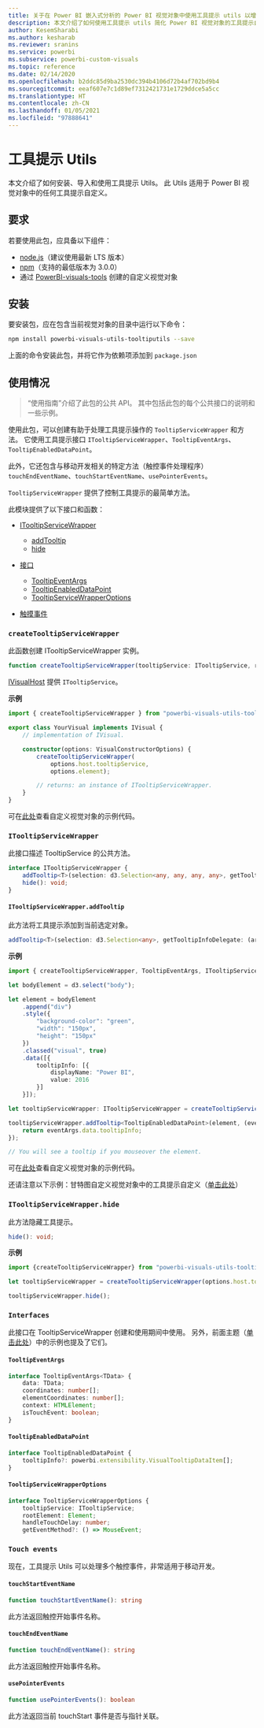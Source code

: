 ```yaml
---
title: 关于在 Power BI 嵌入式分析的 Power BI 视觉对象中使用工具提示 utils 以增强嵌入式 BI 见解的介绍
description: 本文介绍了如何使用工具提示 utils 简化 Power BI 视觉对象的工具提示自定义。 使用 Power BI 嵌入式分析改进嵌入式 BI 见解。
author: KesemSharabi
ms.author: kesharab
ms.reviewer: sranins
ms.service: powerbi
ms.subservice: powerbi-custom-visuals
ms.topic: reference
ms.date: 02/14/2020
ms.openlocfilehash: b2ddc85d9ba2530dc394b4106d72b4af702bd9b4
ms.sourcegitcommit: eeaf607e7c1d89ef7312421731e1729ddce5a5cc
ms.translationtype: HT
ms.contentlocale: zh-CN
ms.lasthandoff: 01/05/2021
ms.locfileid: "97888641"
---
```

# <a name="tooltip-utils"></a>工具提示 Utils
本文介绍了如何安装、导入和使用工具提示 Utils。 此 Utils 适用于 Power BI 视觉对象中的任何工具提示自定义。

## <a name="requirements"></a>要求
若要使用此包，应具备以下组件：
* [node.js](https://nodejs.org)（建议使用最新 LTS 版本）
* [npm](https://www.npmjs.com/)（支持的最低版本为 3.0.0）
* 通过 [PowerBI-visuals-tools](https://www.npmjs.com/package/powerbi-visuals-tools) 创建的自定义视觉对象

## <a name="installation"></a>安装

要安装包，应在包含当前视觉对象的目录中运行以下命令：

```bash
npm install powerbi-visuals-utils-tooltiputils --save
```
上面的命令安装此包，并将它作为依赖项添加到 ```package.json```

## <a name="usage"></a>使用情况

> “使用指南”介绍了此包的公共 API。 其中包括此包的每个公共接口的说明和一些示例。

使用此包，可以创建有助于处理工具提示操作的 `TooltipServiceWrapper` 和方法。 它使用工具提示接口 `ITooltipServiceWrapper`、`TooltipEventArgs`、`TooltipEnabledDataPoint`。 

此外，它还包含与移动开发相关的特定方法（触控事件处理程序）`touchEndEventName`、`touchStartEventName`、`usePointerEvents`。

`TooltipServiceWrapper` 提供了控制工具提示的最简单方法。

此模块提供了以下接口和函数：
* [ITooltipServiceWrapper](#itooltipservicewrapper)
  * [addTooltip](#itooltipservicewrapperaddtooltip)
  * [hide](#itooltipservicewrapperhide)

* [接口](#interfaces)
  * [TooltipEventArgs](#tooltipeventargs)
  * [TooltipEnabledDataPoint](#tooltipenableddatapoint)
  * [TooltipServiceWrapperOptions](#tooltipservicewrapperoptions)
* [触摸事件](#touch-events)

### `createTooltipServiceWrapper`
此函数创建 ITooltipServiceWrapper 实例。

```typescript
function createTooltipServiceWrapper(tooltipService: ITooltipService, rootElement: Element, handleTouchDelay?: number,  getEventMethod?: () => MouseEvent): ITooltipServiceWrapper;
```

[IVisualHost](https://github.com/microsoft/PowerBI-visuals-tools/blob/master/templates/visuals/.api/v2.6.0/PowerBI-visuals.d.ts#L1335) 提供 ```ITooltipService```。

**示例**

```typescript
import { createTooltipServiceWrapper } from "powerbi-visuals-utils-tooltiputils";

export class YourVisual implements IVisual {
    // implementation of IVisual.

    constructor(options: VisualConstructorOptions) {
        createTooltipServiceWrapper(
            options.host.tooltipService,
            options.element);

        // returns: an instance of ITooltipServiceWrapper.
    }
}
```

可在[此处](https://github.com/microsoft/powerbi-visuals-gantt/blob/master/src/gantt.ts#L391)查看自定义视觉对象的示例代码。

### `ITooltipServiceWrapper`
此接口描述 TooltipService 的公共方法。

```typescript
interface ITooltipServiceWrapper {
    addTooltip<T>(selection: d3.Selection<any, any, any, any>, getTooltipInfoDelegate: (args: TooltipEventArgs<T>) => powerbi.extensibility.VisualTooltipDataItem[], getDataPointIdentity?: (args: TooltipEventArgs<T>) => powerbi.visuals.ISelectionId, reloadTooltipDataOnMouseMove?: boolean): void;
    hide(): void;
}
```

#### `ITooltipServiceWrapper.addTooltip`

此方法将工具提示添加到当前选定对象。

```typescript
addTooltip<T>(selection: d3.Selection<any>, getTooltipInfoDelegate: (args: TooltipEventArgs<T>) => VisualTooltipDataItem[], getDataPointIdentity?: (args: TooltipEventArgs<T>) => ISelectionId, reloadTooltipDataOnMouseMove?: boolean): void;
```

**示例**

```typescript
import { createTooltipServiceWrapper, TooltipEventArgs, ITooltipServiceWrapper, TooltipEnabledDataPoint } from "powerbi-visuals-utils-tooltiputils";

let bodyElement = d3.select("body");

let element = bodyElement
    .append("div")
    .style({
        "background-color": "green",
        "width": "150px",
        "height": "150px"
    })
    .classed("visual", true)
    .data([{
        tooltipInfo: [{
            displayName: "Power BI",
            value: 2016
        }]
    }]);

let tooltipServiceWrapper: ITooltipServiceWrapper = createTooltipServiceWrapper(tooltipService, bodyElement.get(0)); // tooltipService is from the IVisualHost.

tooltipServiceWrapper.addTooltip<TooltipEnabledDataPoint>(element, (eventArgs: TooltipEventArgs<TooltipEnabledDataPoint>) => {
    return eventArgs.data.tooltipInfo;
});

// You will see a tooltip if you mouseover the element.
```

可在[此处](https://github.com/microsoft/powerbi-visuals-gantt/blob/master/src/gantt.ts#L2931)查看自定义视觉对象的示例代码。

还请注意以下示例：甘特图自定义视觉对象中的工具提示自定义（[单击此处](https://github.com/microsoft/powerbi-visuals-gantt/blob/master/src/gantt.ts#L573-L648)）

### `ITooltipServiceWrapper.hide`

此方法隐藏工具提示。

```typescript
hide(): void;
```

**示例**

```typescript
import {createTooltipServiceWrapper} from "powerbi-visuals-utils-tooltiputils";

let tooltipServiceWrapper = createTooltipServiceWrapper(options.host.tooltipService, options.element); // options are from the VisualConstructorOptions.

tooltipServiceWrapper.hide();
```
### `Interfaces`
此接口在 TooltipServiceWrapper 创建和使用期间中使用。 另外，前面主题（[单击此处](#itooltipservicewrapperaddtooltip)）中的示例也提及了它们。

#### `TooltipEventArgs`
```typescript
interface TooltipEventArgs<TData> {
    data: TData;
    coordinates: number[];
    elementCoordinates: number[];
    context: HTMLElement;
    isTouchEvent: boolean;
}
```

#### `TooltipEnabledDataPoint`
```typescript
interface TooltipEnabledDataPoint {
    tooltipInfo?: powerbi.extensibility.VisualTooltipDataItem[];
}
```

#### `TooltipServiceWrapperOptions`
```typescript
interface TooltipServiceWrapperOptions {
    tooltipService: ITooltipService;
    rootElement: Element;
    handleTouchDelay: number;
    getEventMethod?: () => MouseEvent;
```

### `Touch events`

现在，工具提示 Utils 可以处理多个触控事件，非常适用于移动开发。

#### `touchStartEventName`
```typescript
function touchStartEventName(): string
```
此方法返回触控开始事件名称。

#### `touchEndEventName`
```typescript
function touchEndEventName(): string
```
此方法返回触控开始事件名称。

#### `usePointerEvents`
```typescript
function usePointerEvents(): boolean
```
此方法返回当前 touchStart 事件是否与指针关联。
